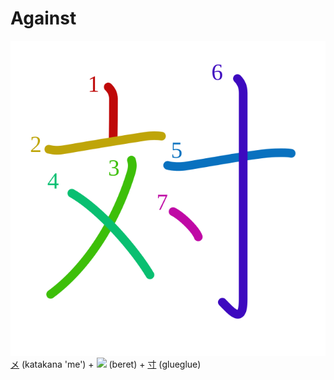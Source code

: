 # Against
![対](../kanji-colorize/5bfe.svg)
[メ](../temp-kanji/メ.md) (katakana 'me') + ![](http://www.kanjidamage.com/assets/radsmall/lid-27eb5444db66fa741b5e9033a1c88c54af8d81584c23b0539a1d6da210c43388.jpg) (beret) + [寸](寸.md) (glueglue) 